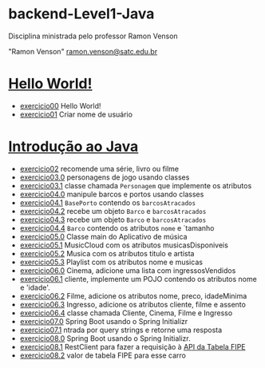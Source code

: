 # backend-Level1-Java

Disciplina ministrada pelo professor Ramon Venson

"Ramon Venson" <ramon.venson@satc.edu.br>


# [Hello World!](https://github.com/hqnicolas/backend-Level1-Java/tree/main/Hello%20World)
- [exercicio00](https://github.com/hqnicolas/backend-Level1-Java/blob/main/Hello%20World/exercicio00/src/main/java/org/example/Main.java) Hello World!
- [exercicio01](https://github.com/hqnicolas/backend-Level1-Java/blob/main/Hello%20World/exercicio01/src/main/java/org/example/Main.java) Criar nome de usuário

# [Introdução ao Java](https://github.com/hqnicolas/backend-Level1-Java/tree/main/Intro)
- [exercicio02](https://github.com/hqnicolas/backend-Level1-Java/blob/main/Intro/exercicio02/src/main/java/org/example/Main.java) recomende uma série, livro ou filme
- [exercicio03.0](https://github.com/hqnicolas/backend-Level1-Java/blob/main/Intro/exercicio03/src/main/java/org/example/Main.java) personagens de jogo usando classes
- [exercicio03.1](https://github.com/hqnicolas/backend-Level1-Java/blob/main/Intro/exercicio03/src/main/java/org/example/Personagem.java) classe chamada `Personagem` que implemente os atributos
- [exercicio04.0](https://github.com/hqnicolas/backend-Level1-Java/blob/main/Intro/exercicio04/src/main/java/org/example/Main.java) manipule barcos e portos usando classes
- [exercicio04.1](https://github.com/hqnicolas/backend-Level1-Java/blob/main/Intro/exercicio04/src/main/java/org/example/BasePorto.java) `BasePorto` contendo os `barcosAtracados`
- [exercicio04.2](https://github.com/hqnicolas/backend-Level1-Java/blob/main/Intro/exercicio04/src/main/java/org/example/PortoGrande.java) recebe um objeto `Barco` e `barcosAtracados`
- [exercicio04.3](https://github.com/hqnicolas/backend-Level1-Java/blob/main/Intro/exercicio04/src/main/java/org/example/PortoPequeno.java) recebe um objeto `Barco` e `barcosAtracados`
- [exercicio04.4](https://github.com/hqnicolas/backend-Level1-Java/blob/main/Intro/exercicio04/src/main/java/org/example/Barco.java) `Barco` contendo os atributos `nome` e `tamanho
- [exercicio05.0](https://github.com/hqnicolas/backend-Level1-Java/blob/main/Intro/exercicio05/src/main/java/org/example/Main.java) Classe main do Aplicativo de música
- [exercicio05.1](https://github.com/hqnicolas/backend-Level1-Java/blob/main/Intro/exercicio05/src/main/java/org/example/MusicCloud.java)  MusicCloud com os atributos musicasDisponiveis
- [exercicio05.2](https://github.com/hqnicolas/backend-Level1-Java/blob/main/Intro/exercicio05/src/main/java/org/example/Musica.java) Musica com os atributos titulo e artista
- [exercicio05.3](https://github.com/hqnicolas/backend-Level1-Java/blob/main/Intro/exercicio05/src/main/java/org/example/Playlist.java) Playlist com os atributos nome e musicas
- [exercicio06.0](https://github.com/hqnicolas/backend-Level1-Java/blob/main/Intro/exercicio06/src/main/java/org/example/Cinema.java) Cinema, adicione uma lista com ingressosVendidos
- [exercicio06.1](https://github.com/hqnicolas/backend-Level1-Java/blob/main/Intro/exercicio06/src/main/java/org/example/Cliente.java) cliente, implemente um POJO contendo os atributos nome e 'idade'.
- [exercicio06.2](https://github.com/hqnicolas/backend-Level1-Java/blob/main/Intro/exercicio06/src/main/java/org/example/Filme.java) Filme, adicione os atributos nome, preco, idadeMinima
- [exercicio06.3](https://github.com/hqnicolas/backend-Level1-Java/blob/main/Intro/exercicio06/src/main/java/org/example/Ingresso.java) Ingresso, adicione os atributos cliente, filme e assento
- [exercicio06.4](https://github.com/hqnicolas/backend-Level1-Java/blob/main/Intro/exercicio06/src/main/java/org/example/Main.java) classe chamada Cliente, Cinema, Filme e Ingresso
- [exercicio07.0](https://github.com/hqnicolas/backend-Level1-Java/blob/main/Intro/exercicio07/src/main/java/com/example/demo/MyController.java) Spring Boot usando o Spring Initializr
- [exercicio07.1](https://github.com/hqnicolas/backend-Level1-Java/blob/main/Intro/exercicio07/src/main/java/com/example/demo/NicolasApplication.java) ntrada por query strings e retorne uma resposta
- [exercicio08.0](https://github.com/hqnicolas/backend-Level1-Java/blob/main/Intro/exercicio08/src/main/java/com/shortener/api/ApiApplication.java) Spring Boot usando o Spring Initializr.
- [exercicio08.1](https://github.com/hqnicolas/backend-Level1-Java/blob/main/Intro/exercicio08/src/main/java/com/shortener/api/RestClient.java) RestClient para fazer a requisição à [API da Tabela FIPE](https://deividfortuna.github.io/fipe/) 
- [exercicio08.2](https://github.com/hqnicolas/backend-Level1-Java/blob/main/Intro/exercicio08/src/main/java/com/shortener/api/TabelaFipeController.java) valor de tabela FIPE para esse carro
